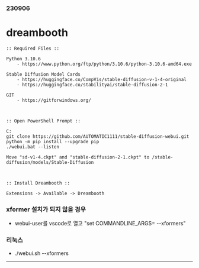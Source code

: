 ### 230906

# dreambooth

```
:: Required Files ::

Python 3.10.6
    - https://www.python.org/ftp/python/3.10.6/python-3.10.6-amd64.exe

Stable Diffusion Model Cards
    - https://huggingface.co/CompVis/stable-diffusion-v-1-4-original
    - https://huggingface.co/stabilityai/stable-diffusion-2-1

GIT
    - https://gitforwindows.org/



:: Open PowerShell Prompt ::

C:
git clone https://github.com/AUTOMATIC1111/stable-diffusion-webui.git
python -m pip install --upgrade pip
./webui.bat --listen

Move "sd-v1-4.ckpt" and "stable-diffusion-2-1.ckpt" to /stable-diffusion/models/Stable-Diffusion



:: Install Dreambooth ::

Extensions -> Available -> Dreambooth

```

### xformer 설치가 되지 않을 경우
- webui-user를 vscode로 열고 "set COMMANDLINE_ARGS= --xformers"
### 리눅스
- ./webui.sh --xformers

---